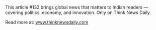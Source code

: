 This article #132 brings global news that matters to Indian readers — covering politics, economy, and innovation. Only on Think News Daily.

Read more at: www.thinknewsdaily.com